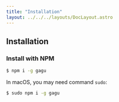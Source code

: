 ```yaml
---
title: "Installation"
layout: ../../../layouts/DocLayout.astro
---
```


## Installation

### Install with NPM

```sh
$ npm i -g gagu
```

In macOS, you may need command `sudo`:

```sh
$ sudo npm i -g gagu
```


